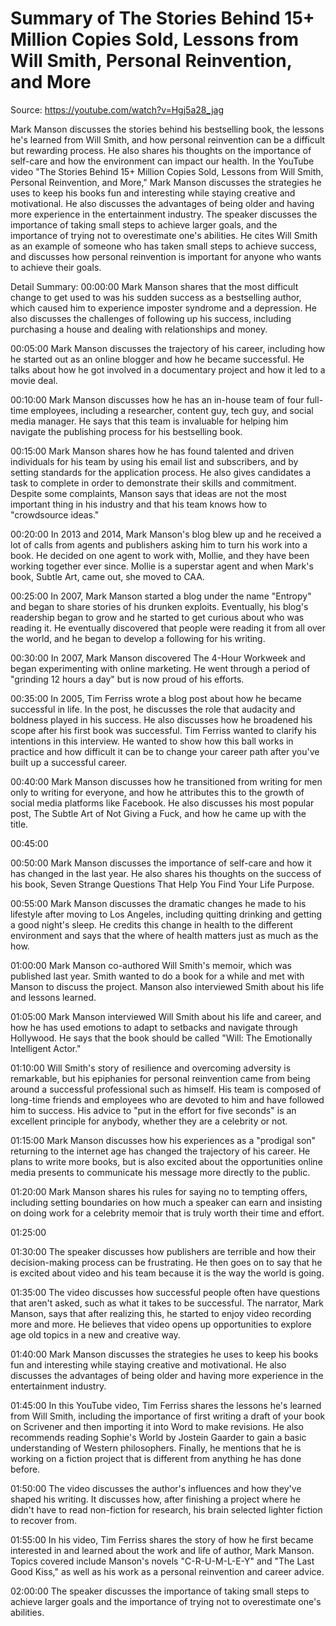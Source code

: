 # Summary of The Stories Behind 15+ Million Copies Sold, Lessons from Will Smith, Personal Reinvention, and More

Source: https://youtube.com/watch?v=Hgj5a28_jag

Mark Manson discusses the stories behind his bestselling book, the lessons he's learned from Will Smith, and how personal reinvention can be a difficult but rewarding process. He also shares his thoughts on the importance of self-care and how the environment can impact our health.
In the YouTube video "The Stories Behind 15+ Million Copies Sold, Lessons from Will Smith, Personal Reinvention, and More," Mark Manson discusses the strategies he uses to keep his books fun and interesting while staying creative and motivational. He also discusses the advantages of being older and having more experience in the entertainment industry.
The speaker discusses the importance of taking small steps to achieve larger goals, and the importance of trying not to overestimate one's abilities. He cites Will Smith as an example of someone who has taken small steps to achieve success, and discusses how personal reinvention is important for anyone who wants to achieve their goals.

Detail Summary: 
00:00:00
Mark Manson shares that the most difficult change to get used to was his sudden success as a bestselling author, which caused him to experience imposter syndrome and a depression. He also discusses the challenges of following up his success, including purchasing a house and dealing with relationships and money.

00:05:00
Mark Manson discusses the trajectory of his career, including how he started out as an online blogger and how he became successful. He talks about how he got involved in a documentary project and how it led to a movie deal.

00:10:00
Mark Manson discusses how he has an in-house team of four full-time employees, including a researcher, content guy, tech guy, and social media manager. He says that this team is invaluable for helping him navigate the publishing process for his bestselling book.

00:15:00
Mark Manson shares how he has found talented and driven individuals for his team by using his email list and subscribers, and by setting standards for the application process. He also gives candidates a task to complete in order to demonstrate their skills and commitment. Despite some complaints, Manson says that ideas are not the most important thing in his industry and that his team knows how to "crowdsource ideas."

00:20:00
In 2013 and 2014, Mark Manson's blog blew up and he received a lot of calls from agents and publishers asking him to turn his work into a book. He decided on one agent to work with, Mollie, and they have been working together ever since. Mollie is a superstar agent and when Mark's book, Subtle Art, came out, she moved to CAA.

00:25:00
In 2007, Mark Manson started a blog under the name "Entropy" and began to share stories of his drunken exploits. Eventually, his blog's readership began to grow and he started to get curious about who was reading it. He eventually discovered that people were reading it from all over the world, and he began to develop a following for his writing.

00:30:00
In 2007, Mark Manson discovered The 4-Hour Workweek and began experimenting with online marketing. He went through a period of "grinding 12 hours a day" but is now proud of his efforts.

00:35:00
In 2005, Tim Ferriss wrote a blog post about how he became successful in life. In the post, he discusses the role that audacity and boldness played in his success. He also discusses how he broadened his scope after his first book was successful. Tim Ferriss wanted to clarify his intentions in this interview. He wanted to show how this ball works in practice and how difficult it can be to change your career path after you've built up a successful career.

00:40:00
Mark Manson discusses how he transitioned from writing for men only to writing for everyone, and how he attributes this to the growth of social media platforms like Facebook. He also discusses his most popular post, The Subtle Art of Not Giving a Fuck, and how he came up with the title.

00:45:00
<could not summarize>

00:50:00
Mark Manson discusses the importance of self-care and how it has changed in the last year. He also shares his thoughts on the success of his book, Seven Strange Questions That Help You Find Your Life Purpose.

00:55:00
Mark Manson discusses the dramatic changes he made to his lifestyle after moving to Los Angeles, including quitting drinking and getting a good night's sleep. He credits this change in health to the different environment and says that the where of health matters just as much as the how.

01:00:00
Mark Manson co-authored Will Smith's memoir, which was published last year. Smith wanted to do a book for a while and met with Manson to discuss the project. Manson also interviewed Smith about his life and lessons learned.

01:05:00
Mark Manson interviewed Will Smith about his life and career, and how he has used emotions to adapt to setbacks and navigate through Hollywood. He says that the book should be called "Will: The Emotionally Intelligent Actor."

01:10:00
Will Smith's story of resilience and overcoming adversity is remarkable, but his epiphanies for personal reinvention came from being around a successful professional such as himself. His team is composed of long-time friends and employees who are devoted to him and have followed him to success. His advice to "put in the effort for five seconds" is an excellent principle for anybody, whether they are a celebrity or not.

01:15:00
Mark Manson discusses how his experiences as a "prodigal son" returning to the internet age has changed the trajectory of his career. He plans to write more books, but is also excited about the opportunities online media presents to communicate his message more directly to the public.

01:20:00
Mark Manson shares his rules for saying no to tempting offers, including setting boundaries on how much a speaker can earn and insisting on doing work for a celebrity memoir that is truly worth their time and effort.

01:25:00
<could not summarize>

01:30:00
The speaker discusses how publishers are terrible and how their decision-making process can be frustrating. He then goes on to say that he is excited about video and his team because it is the way the world is going.

01:35:00
The video discusses how successful people often have questions that aren't asked, such as what it takes to be successful. The narrator, Mark Manson, says that after realizing this, he started to enjoy video recording more and more. He believes that video opens up opportunities to explore age old topics in a new and creative way.

01:40:00
Mark Manson discusses the strategies he uses to keep his books fun and interesting while staying creative and motivational. He also discusses the advantages of being older and having more experience in the entertainment industry.

01:45:00
In this YouTube video, Tim Ferriss shares the lessons he's learned from Will Smith, including the importance of first writing a draft of your book on Scrivener and then importing it into Word to make revisions. He also recommends reading Sophie's World by Jostein Gaarder to gain a basic understanding of Western philosophers. Finally, he mentions that he is working on a fiction project that is different from anything he has done before.

01:50:00
The video discusses the author's influences and how they've shaped his writing. It discusses how, after finishing a project where he didn't have to read non-fiction for research, his brain selected lighter fiction to recover from.

01:55:00
In his video, Tim Ferriss shares the story of how he first became interested in and learned about the work and life of author, Mark Manson. Topics covered include Manson's novels "C-R-U-M-L-E-Y" and "The Last Good Kiss," as well as his work as a personal reinvention and career advice.

02:00:00
The speaker discusses the importance of taking small steps to achieve larger goals and the importance of trying not to overestimate one's abilities.

